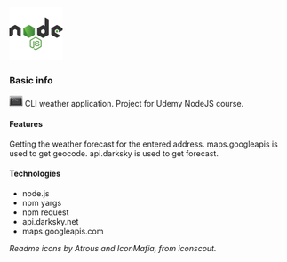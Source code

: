![Nodejs](https://github.com/ermondel/tsttmp/blob/master/files/Nodejs.png)
### Basic info
![CLI](https://github.com/ermondel/tsttmp/blob/master/files/CLI24v2.png) CLI weather application. Project for Udemy NodeJS course.
#### Features
Getting the weather forecast for the entered address. 
maps.googleapis is used to get geocode. 
api.darksky is used to get forecast.
#### Technologies
* node.js
* npm yargs
* npm request
* api.darksky.net
* maps.googleapis.com


_Readme icons by Atrous and IconMafia, from iconscout._